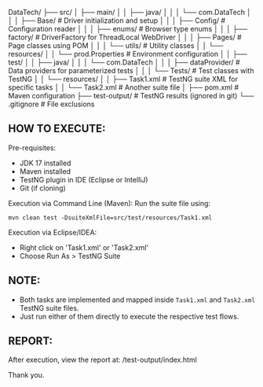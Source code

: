 DataTech/
├── src/
│   ├── main/
│   │   ├── java/
│   │   │   └── com.DataTech
│   │   │       ├── Base/             # Driver initialization and setup
│   │   │       ├── Config/           # Configuration reader
│   │   │       ├── enums/            # Browser type enums
│   │   │       ├── factory/          # DriverFactory for ThreadLocal WebDriver
│   │   │       ├── Pages/            # Page classes using POM
│   │   │       └── utils/            # Utility classes
│   │   └── resources/
│   │       └── prod.Properties       # Environment configuration
│
│   ├── test/
│   │   ├── java/
│   │   │   └── com.DataTech
│   │   │       ├── dataProvider/     # Data providers for parameterized tests
│   │   │       └── Tests/            # Test classes with TestNG
│   │   └── resources/
│   │       ├── Task1.xml             # TestNG suite XML for specific tasks
│   │       └── Task2.xml             # Another suite file
│
├── pom.xml                           # Maven configuration
├── test-output/                      # TestNG results (ignored in git)
└── .gitignore                        # File exclusions


HOW TO EXECUTE:
------------------

Pre-requisites:
- JDK 17 installed
- Maven installed
- TestNG plugin in IDE (Eclipse or IntelliJ)
- Git (if cloning)

Execution via Command Line (Maven):
Run the suite file using:

    mvn clean test -DsuiteXmlFile=src/test/resources/Task1.xml

Execution via Eclipse/IDEA:
- Right click on  'Task1.xml' or 'Task2.xml'
- Choose Run As > TestNG Suite

NOTE:
--------
- Both tasks are implemented and mapped inside `Task1.xml` and `Task2.xml` TestNG suite files.
- Just run either of them directly to execute the respective test flows.

REPORT:
----------
After execution, view the report at:
    /test-output/index.html

Thank you.


